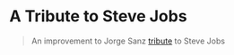 # A Tribute to Steve Jobs

> An improvement to Jorge Sanz [tribute](https://jorge-sanz.github.io/tribute-page) to Steve Jobs
